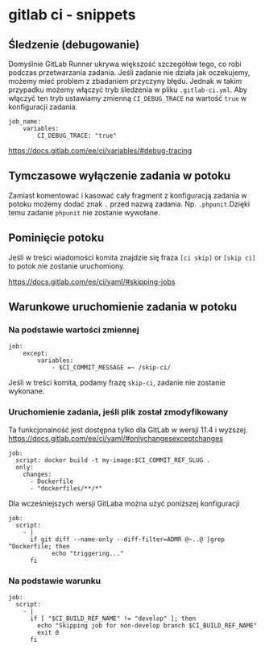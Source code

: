 # gitlab ci - snippets

## Śledzenie (debugowanie)
Domyślnie GitLab Runner ukrywa większość szczegółów tego, co robi podczas przetwarzania zadania.
Jeśli zadanie nie działa jak oczekujemy, możemy mieć problem z zbadaniem przyczyny błędu.
Jednak w takim przypadku możemy włączyć tryb śledzenia w pliku `.gitlab-ci.yml`.
Aby włączyć ten tryb ustawiamy zmienną `CI_DEBUG_TRACE` na wartość `true` w konfiguracji zadania.

```
job_name:
    variables:
        CI_DEBUG_TRACE: "true"
```

https://docs.gitlab.com/ee/ci/variables/#debug-tracing

## Tymczasowe wyłączenie zadania w potoku

Zamiast komentować i kasować cały fragment z konfiguracją zadania w potoku możemy dodać znak `.` przed nazwą zadania.
Np. `.phpunit`.Dzięki temu zadanie `phpunit` nie zostanie wywołane.

## Pominięcie potoku

Jeśli w treści wiadomości komita znajdzie się fraza `[ci skip]` or `[skip ci]` to potok nie zostanie uruchomiony.

https://docs.gitlab.com/ee/ci/yaml/#skipping-jobs

## Warunkowe uruchomienie zadania w potoku

### Na podstawie wartości zmiennej

```
job:
    except:
        variables:
            - $CI_COMMIT_MESSAGE =~ /skip-ci/
```
Jeśli w treści komita, podamy frazę `skip-ci`, zadanie nie zostanie wykonane.

### Uruchomienie zadania, jeśli plik został zmodyfikowany

Ta funkcjonalność jest dostępna tylko dla GitLab w wersji 11.4 i wyższej.
https://docs.gitlab.com/ee/ci/yaml/#onlychangesexceptchanges

```
job:
  script: docker build -t my-image:$CI_COMMIT_REF_SLUG .
  only:
    changes:
      - Dockerfile
      - "dockerfiles/**/*"
```

Dla wcześniejszych wersji GitLaba można użyć poniższej konfiguracji
```
job:
  script:
    - |
      if git diff --name-only --diff-filter=ADMR @~..@ |grep ^Dockerfile; then
            echo "triggering..."
      fi
```

### Na podstawie warunku

```
job:
  script:
    - |
      if [ "$CI_BUILD_REF_NAME" != "develop" ]; then
        echo "Skipping job for non-develop branch $CI_BUILD_REF_NAME"
        exit 0
      fi
```
